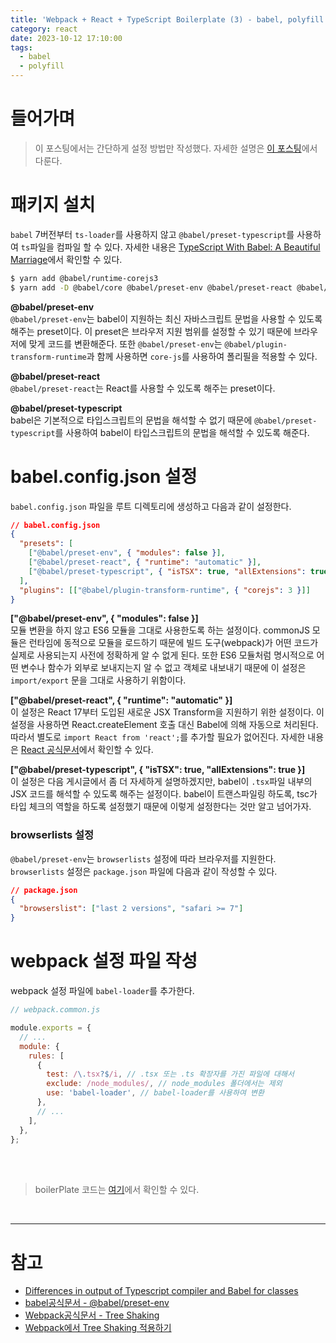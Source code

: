 ```yaml
---
title: 'Webpack + React + TypeScript Boilerplate (3) - babel, polyfill 설정하기'
category: react
date: 2023-10-12 17:10:00
tags:
  - babel
  - polyfill
---
```


# 들어가며

> 이 포스팅에서는 간단하게 설정 방법만 작성했다. 자세한 설명은 [이 포스팅](https://chamdom.blog/webpack-babel-setting)에서 다룬다.

# 패키지 설치

`babel` 7버전부터 `ts-loader`를 사용하지 않고 `@babel/preset-typescript`를 사용하여 `ts`파일을 컴파일 할 수 있다. 자세한 내용은 [TypeScript With Babel: A Beautiful Marriage](https://iamturns.com/typescript-babel/)에서 확인할 수 있다.

```bash
$ yarn add @babel/runtime-corejs3
$ yarn add -D @babel/core @babel/preset-env @babel/preset-react @babel/preset-typescript babel-loader
```

**@babel/preset-env** <br/>
`@babel/preset-env`는 babel이 지원하는 최신 자바스크립트 문법을 사용할 수 있도록 해주는 preset이다. 이 preset은 브라우저 지원 범위를 설정할 수 있기 때문에 브라우저에 맞게 코드를 변환해준다. 또한 `@babel/preset-env`는 `@babel/plugin-transform-runtime`과 함께 사용하면 `core-js`를 사용하여 폴리필을 적용할 수 있다.

**@babel/preset-react** <br/>
`@babel/preset-react`는 React를 사용할 수 있도록 해주는 preset이다.

**@babel/preset-typescript** <br/>
babel은 기본적으로 타입스크립트의 문법을 해석할 수 없기 때문에 `@babel/preset-typescript`를 사용하여 babel이 타입스크립트의 문법을 해석할 수 있도록 해준다.

# babel.config.json 설정

`babel.config.json` 파일을 루트 디렉토리에 생성하고 다음과 같이 설정한다.

```json
// babel.config.json
{
  "presets": [
    ["@babel/preset-env", { "modules": false }],
    ["@babel/preset-react", { "runtime": "automatic" }],
    ["@babel/preset-typescript", { "isTSX": true, "allExtensions": true }]
  ],
  "plugins": [["@babel/plugin-transform-runtime", { "corejs": 3 }]]
}
```

**["@babel/preset-env", { "modules": false }]** <br/>
모듈 변환을 하지 않고 ES6 모듈을 그대로 사용한도록 하는 설정이다. commonJS 모듈은 런타임에 동적으로 모듈을 로드하기 때문에 빌드 도구(webpack)가 어떤 코드가 실제로 사용되는지 사전에 정확하게 알 수 없게 된다. 또한 ES6 모듈처럼 명시적으로 어떤 변수나 함수가 외부로 보내지는지 알 수 없고 객체로 내보내기 때문에 이 설정은 `import/export` 문을 그대로 사용하기 위함이다.

**["@babel/preset-react", { "runtime": "automatic" }]** <br/>
이 설정은 React 17부터 도입된 새로운 JSX Transform을 지원하기 위한 설정이다. 이 설정을 사용하면 React.createElement 호출 대신 Babel에 의해 자동으로 처리된다. 따라서 별도로 `import React from 'react';`를 추가할 필요가 없어진다. 자세한 내용은 [React 공식문서](https://ko.reactjs.org/blog/2020/09/22/introducing-the-new-jsx-transform.html)에서 확인할 수 있다.

**["@babel/preset-typescript", { "isTSX": true, "allExtensions": true }]** <br/>
이 설정은 다음 게시글에서 좀 더 자세하게 설명하겠지만, babel이 `.tsx`파일 내부의 JSX 코드를 해석할 수 있도록 해주는 설정이다. babel이 트랜스파일링 하도록, tsc가 타입 체크의 역할을 하도록 설정했기 때문에 이렇게 설정한다는 것만 알고 넘어가자.

### browserlists 설정

`@babel/preset-env`는 `browserlists` 설정에 따라 브라우저를 지원한다. `browserlists` 설정은 `package.json` 파일에 다음과 같이 작성할 수 있다.

```json
// package.json
{
  "browserslist": ["last 2 versions", "safari >= 7"]
}
```

# webpack 설정 파일 작성

webpack 설정 파일에 `babel-loader`를 추가한다.

```js
// webpack.common.js

module.exports = {
  // ...
  module: {
    rules: [
      {
        test: /\.tsx?$/i, // .tsx 또는 .ts 확장자를 가진 파일에 대해서
        exclude: /node_modules/, // node_modules 폴더에서는 제외
        use: 'babel-loader', // babel-loader를 사용하여 변환
      },
      // ...
    ],
  },
};
```

<br /><br />

> boilerPlate 코드는 [여기](https://github.com/CH4MD0M/webpack-react-ts-boilerplate)에서 확인할 수 있다.

<br />

---

# 참고

- [Differences in output of Typescript compiler and Babel for classes](https://kevinwil.de/differences-in-output-of-typescript-compiler-and-babel-for-classes/)
- [babel공식문서 - @babel/preset-env](https://babeljs.io/docs/babel-preset-env)
- [Webpack공식문서 - Tree Shaking](https://webpack.js.org/guides/tree-shaking/)
- [Webpack에서 Tree Shaking 적용하기](https://medium.com/naver-fe-platform/webpack%EC%97%90%EC%84%9C-tree-shaking-%EC%A0%81%EC%9A%A9%ED%95%98%EA%B8%B0-1748e0e0c365)
